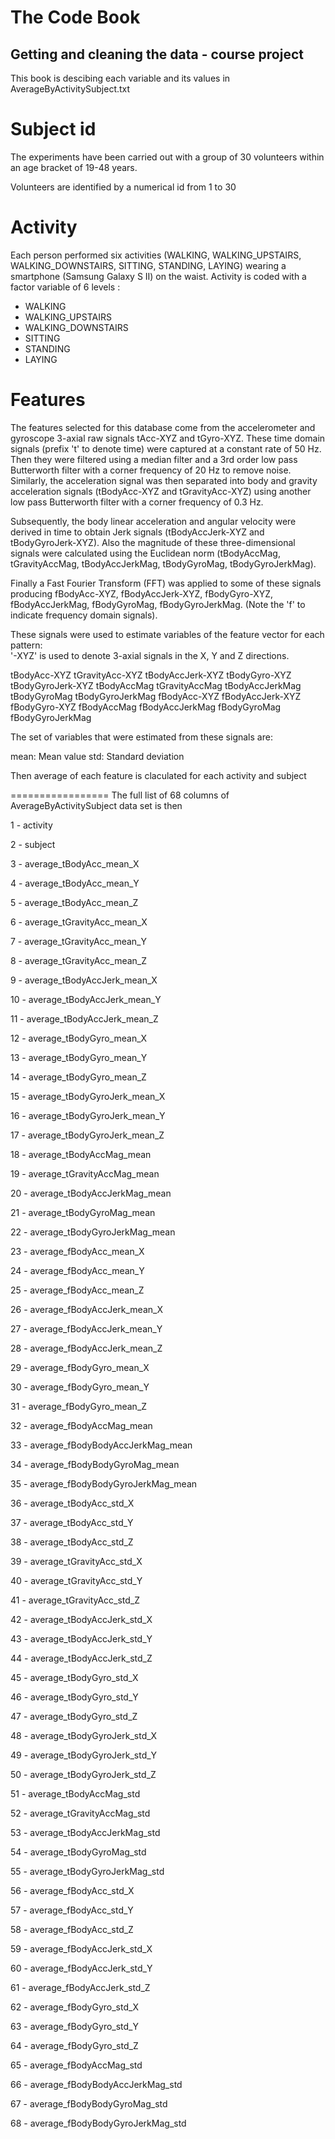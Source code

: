 # The Code Book
## Getting and cleaning the data - course project

This book is descibing each variable and its values in AverageByActivitySubject.txt

Subject id  
=================

The experiments have been carried out with a group of 30 volunteers within an age bracket of 19-48 years.

Volunteers are identified by a numerical id from 1 to 30


Activity  
=================

Each person performed six activities (WALKING, WALKING_UPSTAIRS, WALKING_DOWNSTAIRS, SITTING, STANDING, LAYING) wearing a smartphone (Samsung Galaxy S II) on the waist.
Activity is coded with a factor variable of 6 levels :

* WALKING
* WALKING_UPSTAIRS
* WALKING_DOWNSTAIRS
* SITTING
* STANDING
* LAYING


Features 
=================

The features selected for this database come from the accelerometer and gyroscope 3-axial raw signals tAcc-XYZ and tGyro-XYZ. These time domain signals (prefix 't' to denote time) were captured at a constant rate of 50 Hz. Then they were filtered using a median filter and a 3rd order low pass Butterworth filter with a corner frequency of 20 Hz to remove noise. Similarly, the acceleration signal was then separated into body and gravity acceleration signals (tBodyAcc-XYZ and tGravityAcc-XYZ) using another low pass Butterworth filter with a corner frequency of 0.3 Hz. 

Subsequently, the body linear acceleration and angular velocity were derived in time to obtain Jerk signals (tBodyAccJerk-XYZ and tBodyGyroJerk-XYZ). Also the magnitude of these three-dimensional signals were calculated using the Euclidean norm (tBodyAccMag, tGravityAccMag, tBodyAccJerkMag, tBodyGyroMag, tBodyGyroJerkMag). 

Finally a Fast Fourier Transform (FFT) was applied to some of these signals producing fBodyAcc-XYZ, fBodyAccJerk-XYZ, fBodyGyro-XYZ, fBodyAccJerkMag, fBodyGyroMag, fBodyGyroJerkMag. (Note the 'f' to indicate frequency domain signals). 

These signals were used to estimate variables of the feature vector for each pattern:  
'-XYZ' is used to denote 3-axial signals in the X, Y and Z directions.

tBodyAcc-XYZ
tGravityAcc-XYZ
tBodyAccJerk-XYZ
tBodyGyro-XYZ
tBodyGyroJerk-XYZ
tBodyAccMag
tGravityAccMag
tBodyAccJerkMag
tBodyGyroMag
tBodyGyroJerkMag
fBodyAcc-XYZ
fBodyAccJerk-XYZ
fBodyGyro-XYZ
fBodyAccMag
fBodyAccJerkMag
fBodyGyroMag
fBodyGyroJerkMag

The set of variables that were estimated from these signals are: 

mean: Mean value
std: Standard deviation

Then average of each feature is claculated for each activity and subject

=================
The full list of 68 columns of AverageByActivitySubject data set is then 

1 - activity

2 - subject

3 - average_tBodyAcc_mean_X

4 - average_tBodyAcc_mean_Y

5 - average_tBodyAcc_mean_Z

6 - average_tGravityAcc_mean_X

7 - average_tGravityAcc_mean_Y

8 - average_tGravityAcc_mean_Z

9 - average_tBodyAccJerk_mean_X

10 - average_tBodyAccJerk_mean_Y

11 - average_tBodyAccJerk_mean_Z

12 - average_tBodyGyro_mean_X

13 - average_tBodyGyro_mean_Y

14 - average_tBodyGyro_mean_Z

15 - average_tBodyGyroJerk_mean_X

16 - average_tBodyGyroJerk_mean_Y

17 - average_tBodyGyroJerk_mean_Z

18 - average_tBodyAccMag_mean

19 - average_tGravityAccMag_mean

20 - average_tBodyAccJerkMag_mean

21 - average_tBodyGyroMag_mean

22 - average_tBodyGyroJerkMag_mean

23 - average_fBodyAcc_mean_X

24 - average_fBodyAcc_mean_Y

25 - average_fBodyAcc_mean_Z

26 - average_fBodyAccJerk_mean_X

27 - average_fBodyAccJerk_mean_Y

28 - average_fBodyAccJerk_mean_Z

29 - average_fBodyGyro_mean_X

30 - average_fBodyGyro_mean_Y

31 - average_fBodyGyro_mean_Z

32 - average_fBodyAccMag_mean

33 - average_fBodyBodyAccJerkMag_mean

34 - average_fBodyBodyGyroMag_mean

35 - average_fBodyBodyGyroJerkMag_mean

36 - average_tBodyAcc_std_X

37 - average_tBodyAcc_std_Y

38 - average_tBodyAcc_std_Z

39 - average_tGravityAcc_std_X

40 - average_tGravityAcc_std_Y

41 - average_tGravityAcc_std_Z

42 - average_tBodyAccJerk_std_X

43 - average_tBodyAccJerk_std_Y

44 - average_tBodyAccJerk_std_Z

45 - average_tBodyGyro_std_X

46 - average_tBodyGyro_std_Y

47 - average_tBodyGyro_std_Z

48 - average_tBodyGyroJerk_std_X

49 - average_tBodyGyroJerk_std_Y

50 - average_tBodyGyroJerk_std_Z

51 - average_tBodyAccMag_std

52 - average_tGravityAccMag_std

53 - average_tBodyAccJerkMag_std

54 - average_tBodyGyroMag_std

55 - average_tBodyGyroJerkMag_std

56 - average_fBodyAcc_std_X

57 - average_fBodyAcc_std_Y

58 - average_fBodyAcc_std_Z

59 - average_fBodyAccJerk_std_X

60 - average_fBodyAccJerk_std_Y

61 - average_fBodyAccJerk_std_Z

62 - average_fBodyGyro_std_X

63 - average_fBodyGyro_std_Y

64 - average_fBodyGyro_std_Z

65 - average_fBodyAccMag_std

66 - average_fBodyBodyAccJerkMag_std

67 - average_fBodyBodyGyroMag_std

68 - average_fBodyBodyGyroJerkMag_std


